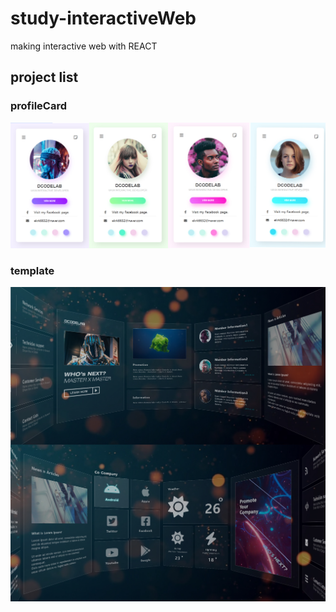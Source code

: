 # study-interactiveWeb
making interactive web with REACT

<h2>project list</h2>
<h3>profileCard</h3>
<img src="profileCard\img\profileCard.jpg">
<h3>template</h3>
<img src="template\img\template.jpg">
